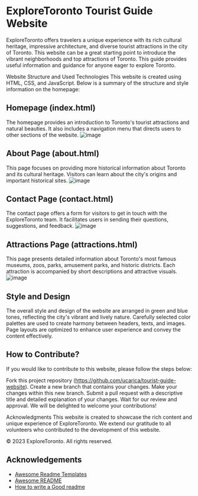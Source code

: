 
# ExploreToronto Tourist Guide Website

ExploreToronto offers travelers a unique experience with its rich cultural heritage, impressive architecture, and diverse tourist attractions in the city of Toronto. This website can be a great starting point to introduce the vibrant neighborhoods and top attractions of Toronto. This guide provides useful information and guidance for anyone eager to explore Toronto.

Website Structure and Used Technologies
This website is created using HTML, CSS, and JavaScript. Below is a summary of the structure and style information on the homepage:

## Homepage (index.html)
The homepage provides an introduction to Toronto's tourist attractions and natural beauties. It also includes a navigation menu that directs users to other sections of the website.
![image](https://github.com/ucarica/tourist-guide-website/assets/140449815/4e9cef4a-bf41-4dfc-80e3-c73e862c5a28)


## About Page (about.html)
This page focuses on providing more historical information about Toronto and its cultural heritage. Visitors can learn about the city's origins and important historical sites.
![image](https://github.com/ucarica/tourist-guide-website/assets/140449815/0b4e31d5-9d7b-4eb4-ba24-4d01a2343861)


## Contact Page (contact.html)
The contact page offers a form for visitors to get in touch with the ExploreToronto team. It facilitates users in sending their questions, suggestions, and feedback.
![image](https://github.com/ucarica/tourist-guide-website/assets/140449815/6c6fffd6-3006-41ad-a75f-e917189d2de9)


## Attractions Page (attractions.html)
This page presents detailed information about Toronto's most famous museums, zoos, parks, amusement parks, and historic districts. Each attraction is accompanied by short descriptions and attractive visuals.
![image](https://github.com/ucarica/tourist-guide-website/assets/140449815/aeb7d608-f96d-499a-a4cf-4c2bb964cb11)


## Style and Design
The overall style and design of the website are arranged in green and blue tones, reflecting the city's vibrant and lively nature. Carefully selected color palettes are used to create harmony between headers, texts, and images. Page layouts are optimized to enhance user experience and convey the content effectively.

## How to Contribute?
If you would like to contribute to this website, please follow the steps below:

Fork this project repository (https://github.com/ucarica/tourist-guide-website).
Create a new branch that contains your changes.
Make your changes within this new branch.
Submit a pull request with a descriptive title and detailed explanation of your changes.
Wait for our review and approval. We will be delighted to welcome your contributions!

Acknowledgments
This website is created to showcase the rich content and unique experience of ExploreToronto. We extend our gratitude to all volunteers who contributed to the development of this website.

© 2023 ExploreToronto. All rights reserved.


## Acknowledgements

 - [Awesome Readme Templates](https://awesomeopensource.com/project/elangosundar/awesome-README-templates)
 - [Awesome README](https://github.com/matiassingers/awesome-readme)
 - [How to write a Good readme](https://bulldogjob.com/news/449-how-to-write-a-good-readme-for-your-github-project)


